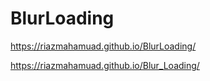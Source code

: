 # BlurLoading
https://riazmahamuad.github.io/BlurLoading/

https://riazmahamuad.github.io/Blur_Loading/
